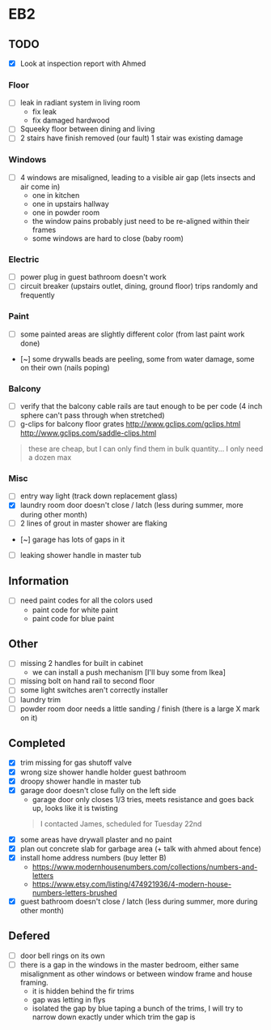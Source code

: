 # EB2


## TODO

- [x] Look at inspection report with Ahmed

### Floor
- [ ] leak in radiant system in living room
  - fix leak
  - fix damaged hardwood
- [ ] Squeeky floor between dining and living
- [ ] 2 stairs have finish removed (our fault) 1 stair was existing damage

### Windows
- [ ] 4 windows are misaligned, leading to a visible air gap (lets insects and air come in)
  - one in kitchen
  - one in upstairs hallway
  - one in powder room
  - the window pains probably just need to be re-aligned within their frames
  - some windows are hard to close (baby room)

### Electric
- [ ] power plug in guest bathroom doesn't work
- [ ] circuit breaker (upstairs outlet, dining, ground floor) trips randomly and frequently

### Paint
- [ ] some painted areas are slightly different color (from last paint work done)
- [~] some drywalls beads are peeling, some from water damage, some on their own (nails poping)

### Balcony
- [ ] verify that the balcony cable rails are taut enough to be per code (4 inch sphere can't pass through when stretched)
- [ ] g-clips for balcony floor grates
http://www.gclips.com/gclips.html
http://www.gclips.com/saddle-clips.html
> these are cheap, but I can only find them in bulk quantity... I only need a dozen max

### Misc
- [ ] entry way light (track down replacement glass)
- [x] laundry room door doesn't close / latch (less during summer, more during other month)
- [ ] 2 lines of grout in master shower are flaking
- [~] garage has lots of gaps in it
- [ ] leaking shower handle in master tub

## Information
- [ ] need paint codes for all the colors used
  - paint code for white paint
  - paint code for blue paint

## Other
- [ ] missing 2 handles for built in cabinet
  - we can install a push mechanism [I'll buy some from Ikea]
- [ ] missing bolt on hand rail to second floor
- [ ] some light switches aren't correctly installer
- [ ] laundry trim
- [ ] powder room door needs a little sanding / finish (there is a large X mark on it)

## Completed
- [x] trim missing for gas shutoff valve
- [x] wrong size shower handle holder guest bathroom
- [x] droopy shower handle in master tub
- [x] garage door doesn't close fully on the left side
  - garage door only closes 1/3 tries, meets resistance and goes back up, looks like it is twisting
  > I contacted James, scheduled for Tuesday 22nd
- [x] some areas have drywall plaster and no paint
- [x] plan out concrete slab for garbage area (+ talk with ahmed about fence)
- [x] install home address numbers (buy letter B)
  - https://www.modernhousenumbers.com/collections/numbers-and-letters
  - https://www.etsy.com/listing/474921936/4-modern-house-numbers-letters-brushed
- [x] guest bathroom doesn't close / latch (less during summer, more during other month)

## Defered
- [ ] door bell rings on its own
- [ ] there is a gap in the windows in the master bedroom, either same misalignment as other windows or between window frame and house framing.
  - it is hidden behind the fir trims
  - gap was letting in flys
  - isolated the gap by blue taping a bunch of the trims, I will try to narrow down exactly under which trim the gap is
